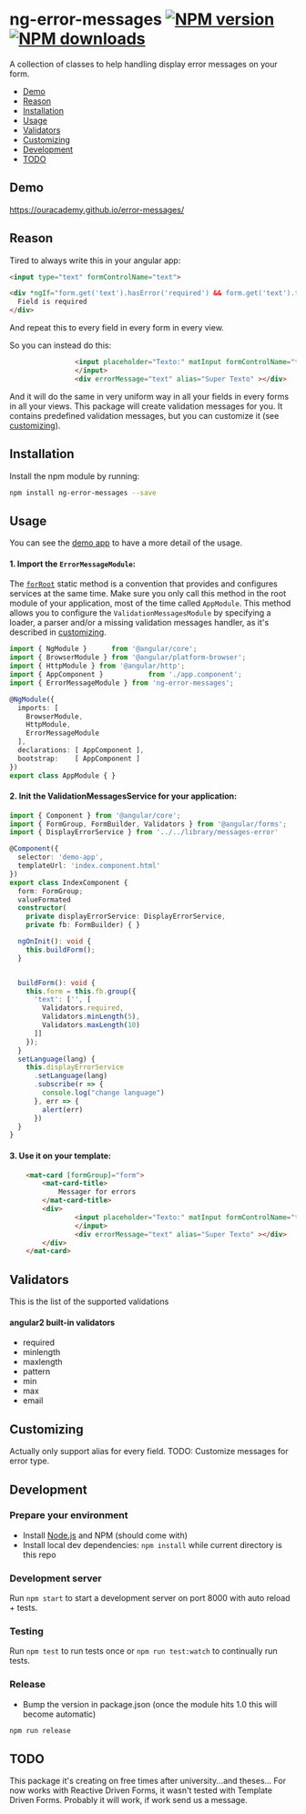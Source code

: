 # ng-error-messages [![NPM version][npm-version-image]][npm-url] [![NPM downloads][npm-downloads-image]][npm-url] 

[npm-downloads-image]: http://img.shields.io/npm/dm/ng-error-messages.svg?style=flat
[npm-version-image]: http://img.shields.io/npm/v/ng-error-messages.svg?style=flat
[npm-url]: https://www.npmjs.com/package/ng-error-messages

A collection of classes to help handling display error messages on your form.


* [Demo](#demo)
* [Reason](#reason)
* [Installation](#installation)
* [Usage](#usage)
* [Validators](#validators)
* [Customizing](#customizing)
* [Development](#development)
* [TODO](#todo)

## Demo
https://ouracademy.github.io/error-messages/

## Reason

Tired to always write this in your angular  app:
```html
<input type="text" formControlName="text">

<div *ngIf="form.get('text').hasError('required') && form.get('text').touched">
  Field is required
</div>

```

And repeat this to every field in every form in every view.

So you can instead do this: 

```html
                <input placeholder="Texto:" matInput formControlName="text">
                </input>
                <div errorMessage="text" alias="Super Texto" ></div>
```

And it will do the same in very uniform way in all your fields in every forms in all your views. This package will create validation messages for you. It contains predefined validation messages, but you can customize it (see [customizing](#customizing)).

## Installation
Install the npm module by running:
```sh
npm install ng-error-messages --save
```


## Usage

You can see the [demo app](https://github.com/ouracademy/error-messages/tree/master/src/app/demo) to have a more detail of the usage.

#### 1. Import the `ErrorMessageModule`:

The [`forRoot`](https://angular.io/docs/ts/latest/guide/ngmodule.html#!#core-for-root) static method is a convention that provides and configures services at the same time.
Make sure you only call this method in the root module of your application, most of the time called `AppModule`.
This method allows you to configure the `ValidationMessagesModule` by specifying a loader, a parser and/or a missing validation messages handler, as it's described in [customizing](#customizing).

```ts
import { NgModule }      from '@angular/core';
import { BrowserModule } from '@angular/platform-browser';
import { HttpModule } from '@angular/http';
import { AppComponent }           from './app.component';
import { ErrorMessageModule } from 'ng-error-messages';

@NgModule({
  imports: [
    BrowserModule,
    HttpModule,
    ErrorMessageModule
  ],
  declarations: [ AppComponent ],
  bootstrap:    [ AppComponent ]
})
export class AppModule { }
```



#### 2. Init the ValidationMessagesService for your application:
```ts
import { Component } from '@angular/core';
import { FormGroup, FormBuilder, Validators } from '@angular/forms';
import { DisplayErrorService } from '../../library/messages-error'

@Component({
  selector: 'demo-app',
  templateUrl: 'index.component.html'
})
export class IndexComponent {
  form: FormGroup;
  valueFormated
  constructor(
    private displayErrorService: DisplayErrorService,
    private fb: FormBuilder) { }

  ngOnInit(): void {
    this.buildForm();
  }


  buildForm(): void {
    this.form = this.fb.group({
      'text': ['', [
        Validators.required,
        Validators.minLength(5),
        Validators.maxLength(10)
      ]]
    });
  }
  setLanguage(lang) {
    this.displayErrorService
      .setLanguage(lang)
      .subscribe(r => {
        console.log("change language")
      }, err => {
        alert(err)
      })
  }
}


```

#### 3. Use it on your template:
```html
    <mat-card [formGroup]="form">
        <mat-card-title>
            Messager for errors
        </mat-card-title>
        <div>
                <input placeholder="Texto:" matInput formControlName="text">
                </input>
                <div errorMessage="text" alias="Super Texto" ></div>
        </div>
    </mat-card>

```

## Validators
This is the list of the supported validations

#### angular2 built-in validators

- required
- minlength
- maxlength
- pattern
- min
- max
- email


## Customizing
 Actually only support alias for every field.
 TODO: Customize messages for error type.

## Development

### Prepare your environment
* Install [Node.js](http://nodejs.org/) and NPM (should come with)
* Install local dev dependencies: `npm install` while current directory is this repo

### Development server
Run `npm start` to start a development server on port 8000 with auto reload + tests.

### Testing
Run `npm test` to run tests once or `npm run test:watch` to continually run tests.

### Release
* Bump the version in package.json (once the module hits 1.0 this will become automatic)
```bash
npm run release
```

## TODO
This package it's creating on free times after university...and theses...
For now works with Reactive Driven Forms, it wasn't tested with Template Driven Forms. Probably it will work, if work send us a message.
